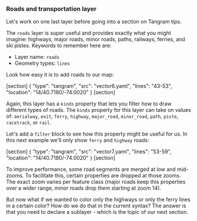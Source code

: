 ### Roads and transportation layer

Let's work on one last layer before going into a section on Tangram tips.

The `roads` layer is super useful and provides exactly what you might imagine: highways, major roads, minor roads, paths, railways, ferries, and ski pistes. Keywords to remember here are:

* Layer name: `roads`
* Geometry types: `lines`

Look how easy it is to add roads to our map:

[section]
{ "type": "tangram", "src": "vector6.yaml", "lines": "43-53", "location": "14/40.7180/-74.0020" }
[section]

Again, this layer has a `kinds` property that lets you filter how to draw different types of roads. The `kinds` property for this layer can take on values of: `aerialway`, `exit`, `ferry`, `highway`, `major_road`, `minor_road`, `path`, `piste`, `racetrack`, or `rail`.

Let's add a `filter` block to see how this property might be useful for us. In this next example we'll only show `ferry` and `highway` roads:

[section]
{ "type": "tangram", "src": "vector7.yaml", "lines": "53-59", "location": "14/40.7180/-74.0020" }
[section]

<div class='alert alert-info'>
To improve performance, some road segments are merged at low and mid-zooms. To facilitate this, certain properties are dropped at those zooms. The exact zoom varies per feature class (major roads keep this properties over a wider range, minor roads drop them starting at zoom 14).
</div>

But now what if we wanted to color only the highways or only the ferry lines in a certain color? How do we do that in the current syntax? The answer is that you need to declare a sublayer - which is the topic of our next section.
